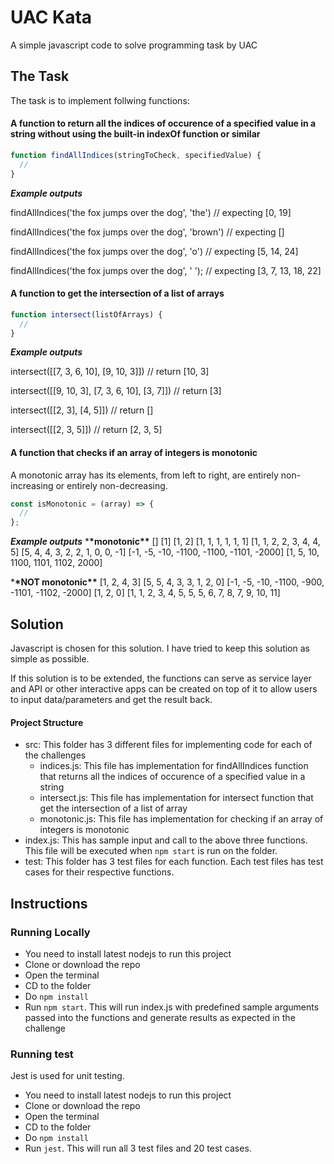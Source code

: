 # UAC Kata

A simple javascript code to solve programming task by UAC

## The Task

The task is to implement follwing functions:

#### A function to return all the indices of occurence of a specified value in a string without using the built-in indexOf function or similar

```javascript
function findAllIndices(stringToCheck, specifiedValue) {
  //
}
```

**_Example outputs_**

findAllIndices('the fox jumps over the dog', 'the')
// expecting [0, 19]

findAllIndices('the fox jumps over the dog', 'brown')
// expecting []

findAllIndices('the fox jumps over the dog', 'o')
// expecting [5, 14, 24]

findAllIndices('the fox jumps over the dog', ' ');
// expecting [3, 7, 13, 18, 22]

#### A function to get the intersection of a list of arrays

```javascript
function intersect(listOfArrays) {
  //
}
```

**_Example outputs_**

intersect([[7, 3, 6, 10], [9, 10, 3]])
// return [10, 3]

intersect([[9, 10, 3], [7, 3, 6, 10], [3, 7]])
// return [3]

intersect([[2, 3], [4, 5]])
// return []

intersect([[2, 3, 5]])
// return [2, 3, 5]

#### A function that checks if an array of integers is monotonic

A monotonic array has its elements, from left to right, are entirely non-increasing or entirely non-decreasing.

```javascript
const isMonotonic = (array) => {
  //
};
```

**_Example outputs_** \***\*monotonic\*\***
[]
[1]
[1, 2]
[1, 1, 1, 1, 1, 1]
[1, 1, 2, 2, 3, 4, 4, 5]
[5, 4, 4, 3, 2, 2, 1, 0, 0, -1]
[-1, -5, -10, -1100, -1100, -1101, -2000]
[1, 5, 10, 1100, 1101, 1102, 2000]

\***\*NOT monotonic\*\***
[1, 2, 4, 3]
[5, 5, 4, 3, 3, 1, 2, 0]
[-1, -5, -10, -1100, -900, -1101, -1102, -2000]
[1, 2, 0]
[1, 1, 2, 3, 4, 5, 5, 5, 6, 7, 8, 7, 9, 10, 11]

## Solution

Javascript is chosen for this solution. I have tried to keep this solution as simple as possible.

If this solution is to be extended, the functions can serve as service layer and API or other interactive apps can be created on top of it to allow users to input data/parameters and get the result back.

#### Project Structure

- src: This folder has 3 different files for implementing code for each of the challenges
  - indices.js: This file has implementation for findAllIndices function that returns all the indices of occurence of a specified value in a string
  - intersect.js: This file has implementation for intersect function that get the intersection of a list of array
  - monotonic.js: This file has implementation for checking if an array of integers is monotonic
- index.js: This has sample input and call to the above three functions. This file will be executed when `npm start` is run on the folder.
- test: This folder has 3 test files for each function. Each test files has test cases for their respective functions.

## Instructions

### Running Locally

- You need to install latest nodejs to run this project
- Clone or download the repo
- Open the terminal
- CD to the folder
- Do `npm install`
- Run `npm start`. This will run index.js with predefined sample arguments passed into the functions and generate results as expected in the challenge

### Running test

Jest is used for unit testing.

- You need to install latest nodejs to run this project
- Clone or download the repo
- Open the terminal
- CD to the folder
- Do `npm install`
- Run `jest`. This will run all 3 test files and 20 test cases.

